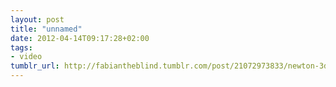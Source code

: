 ```yaml
---
layout: post
title: "unnamed"
date: 2012-04-14T09:17:28+02:00
tags:
- video
tumblr_url: http://fabiantheblind.tumblr.com/post/21072973833/newton-3d-in-after-effects-cs6-cylinders-by
---
```

